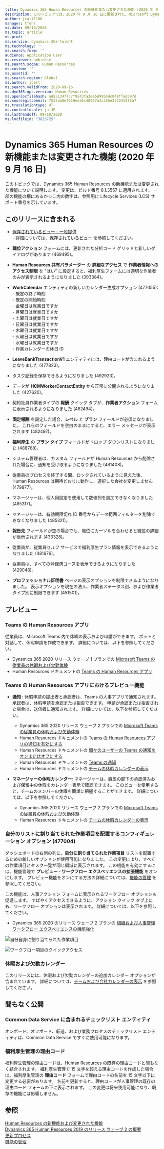 ```yaml
---
title: Dynamics 365 Human Resources の新機能または変更された機能 (2020 年 9 月 16 日)
description: このトピックでは、2020 年 9 月 16 日に更新された、Microsoft Dynamics 365 Human Resources の新機能または変更された機能について説明します。
author: jcart1106
manager: tfehr
ms.date: 09/16/2020
ms.topic: article
ms.prod: ''
ms.service: dynamics-365-talent
ms.technology: ''
ms.search.form: ''
audience: Application User
ms.reviewer: anbichse
ms.search.scope: Human Resources
ms.custom: ''
ms.assetid: ''
ms.search.region: Global
ms.author: jcart
ms.search.validFrom: 2020-09-16
ms.dyn365.ops.version: Human Resources
ms.openlocfilehash: ad8513477c7f9243fa3ee5d99569c048ffada97d
ms.sourcegitcommit: 7537aa8ef619eea6c48467a3ca86e3372415f8a7
ms.translationtype: HT
ms.contentlocale: ja-JP
ms.lasthandoff: 09/18/2020
ms.locfileid: "3823725"
---
```

# <a name="whats-new-or-changed-in-dynamics-365-human-resources-september-16-2020"></a>Dynamics 365 Human Resources の新機能または変更された機能 (2020 年 9 月 16 日)

このトピックでは、Dynamics 365 Human Resources の新機能または変更された機能について説明します。 変更は、ビルド番号 8.1.3557 に適用されます。 一部の機能の横にあるかっこ内の数字は、参照用に Lifecycle Services (LCS) サポート番号を示しています。

## <a name="included-in-this-release"></a>このリリースに含まれる

-  [保存されているビュー - 一般提供](https://docs.microsoft.com/dynamics365-release-plan/2020wave2/finance-operations/finance-operations-crossapp-capabilities/saved-views--general-availability)<br>- 詳細については、[保存されているビュー](https://docs.microsoft.com/dynamics365/fin-ops-core/fin-ops/get-started/saved-views) を参照してください。 

- **職位アクション** フォームには、更新された分析コード グリッドと新しいダイアログがあります (469495)。

- **Human Resources 共有パラメーター** の **詳細なアクセス** で **作業者情報へのアクセス制限** を "はい" に設定すると、福利厚生フォームには適切な作業者のみが表示されるようになりました (393384)。

- **WorkCalendar** エンティティの新しいカレンダー生成オプション (477055):<br>- 既定の終了時刻<br>- 既定の開始時刻<br>- 金曜日は就業日ですか<br>- 月曜日は就業日ですか<br>- 土曜日は就業日ですか<br>- 日曜日は就業日ですか<br>- 木曜日は就業日ですか<br>- 火曜日は就業日ですか<br>- 水曜日は就業日ですか<br>- 作業カレンダーの休日 ID

- **LeaveBankTransactionV1** エンティティには、理由コードが含まれるようになりました (477823)。

- タスク記録を保存できるようになりました (492923)。

- データが **HCMWorkerContactEntity** から正常に公開されるようになりました (427620)。

- 契約社員作業者タイプの **報酬** クイック タブが、**作業者アクション** フォームに表示されるようになりました (482494)。

- **固定報酬** を設定した場合、**レベル** と **プラン** フィールドが必須になりました。 これらのフィールドを空白のままにすると、エラー メッセージが表示されます (482497)。

- **福利厚生** の **プラン タイプ** フィールドがドロップ ダウンリストになりました (488768)。

- システム管理者は、カスタム フィールドが Human Resources から削除された場合に、通知を受け取るようになりました (481408)。

- 従業員のプロセスを終了する間、ロックされているように見えた後、Human Resources は期待どおりに動作し、選択した会社を変更しません (479877)。 

- マネージャーは、個人用設定を使用して数値列を追加できなくなりました (485317)。

- マネージャーは、有効期限切れ ID 番号からデータ範囲フィルターを削除できなくなりました (485321)。

- **報告先** フィールドが空の場合でも、職位にカーソルを合わせると職位の詳細が表示されます (433328)。

- 従業員が、従業員セルフ サービスで福利厚生プラン情報を表示できるようになりました (481676)。

- 従業員は、すべての登録済コースを表示できるようになりました (429048)。

- **プロフェッショナル証明書** ページの表示オプションを制限できるようになりました。 表示オプションを現在の法人、作業者ステータス別、および作業者タイプ別に制限できます (451501)。 


## <a name="in-preview"></a>プレビュー

### <a name="human-resources-app-in-teams"></a>Teams の Human Resources アプリ

従業員は、Microsoft Teams 内で休暇の表示および申請ができます。 ボットと対話して、休暇申請を作成できます。 詳細については、以下を参照してください。

- Dynamics 365 2020 リリース ウェーブ 1 プランでの [Microsoft Teams の従業員の休暇および欠勤体験](https://docs.microsoft.com/dynamics365-release-plan/2020wave1/dynamics365-human-resources/employee-leave-absence-experience-teams)
- Human Resources ドキュメントの [Teams の Human Resources アプリ](https://go.microsoft.com/fwlink/?linkid=2127841)

### <a name="human-resources-app-in-teams-preview-features"></a>Teams の Human Resources アプリにおけるプレビュー機能
 
-  **通知** : 休暇申請の提出者と承認者は、Teams の人事アプリで通知されます。 承認者は、休暇申請を承認または拒否できます。 申請が承認または拒否された場合は、送信者に通知されます。 詳細については、以下を参照してください。
   - Dynamics 365 2020 リリース ウェーブ 2 プランでの [Microsoft Teams の従業員の休暇および欠勤体験](https://docs.microsoft.com/dynamics365-release-plan/2020wave2/human-resources/dynamics365-human-resources/employee-leave-absence-experience-teams)
   - Human Resources ドキュメントの [Teams の Human Resources アプリの通知を有効にする](https://docs.microsoft.com/dynamics365/human-resources/hr-admin-teams-leave-app#enable-notifications-for-the-human-resources-app-in-teams)
   - Human Resources ドキュメントの [個々のユーザーの Teams の通知をオンまたはオフにする](https://docs.microsoft.com/dynamics365/human-resources/hr-admin-teams-leave-app#turn-teams-notifications-on-or-off-for-individual-users)
   - Human Resources ドキュメントの [Teams の通知](https://docs.microsoft.com/dynamics365/human-resources/hr-teams-leave-app#teams-notifications)
   - Human Resources ドキュメントの [チームの休暇カレンダーの表示](https://docs.microsoft.com/dynamics365/human-resources/hr-teams-leave-app#view-your-teams-leave-calendar)
 
- **マネージャーの休暇カレンダー**: マネージャーは、直属の部下の承認済みおよび保留中の休暇をカレンダー表示で確認できます。 このビューを使用すると、チームのメンバーの休暇を簡単に把握することができます。 詳細については、以下を参照してください。
   - Dynamics 365 2020 リリース ウェーブ 2 プランでの [Microsoft Teams の従業員の休暇および欠勤体験](https://docs.microsoft.com/dynamics365-release-plan/2020wave2/human-resources/dynamics365-human-resources/employee-leave-absence-experience-teams)
   - Human Resources ドキュメントの [チームの休暇カレンダーの表示](https://docs.microsoft.com/dynamics365/human-resources/hr-teams-leave-app#view-your-teams-leave-calendar)

### <a name="configuration-option-to-position-work-items-assigned-to-me-list-477004"></a>自分のリストに割り当てられた作業項目を配置するコンフィギュレーション オプション (477004)

ダッシュボードの右側の列に、**自分に割り当てられた作業項目** リストを配置するための新しいオプションが使用可能になりました。 この変更により、すべての作業項目とタスク一覧が同じ領域に表示されます。 この機能を有効にするには、機能管理で **プレビュー - ワークフロー エクスペリエンスの拡張機能** をオンにします。 プレビュー機能をオンにする方法の詳細については、[機能の管理](hr-admin-manage-features.md) を参照してください。

この機能は、人事アクション フォームに表示されるワークフロー オプションも促進します。 すばやくアクセスできるように、アクション クイック タブ上にも、ワークフロー オプションは表示されます。 詳細については、以下を参照してください。 

- Dynamics 365 2020 のリリース ウェーブ 2 プランの [組織および人事管理ワークフロー エクスペリエンスの機能強化](https://docs.microsoft.com/dynamics365-release-plan/2020wave2/human-resources/dynamics365-human-resources/organization-personnel-management-workflow-experience-enhancements)

![自分自身に割り当てられた作業項目](./media/hr-workflow-work-items-assigned-to-me.png)

![ワークフロー項目のクイックアクセス](./media/hr-workflow-quick-access.png)

### <a name="leave-and-absence-calendar"></a>休暇および欠勤カレンダー

このリリースには、休暇および欠勤カレンダーの追加カレンダー オプションが含まれています。 詳細については、[チームおよび会社カレンダーの表示](https://docs.microsoft.com/dynamics365/human-resources/hr-employee-self-service-calendar) を参照してください。

## <a name="coming-soon"></a>間もなく公開

### <a name="checklist-entities-included-in-common-data-service"></a>Common Data Service に含まれるチェックリスト エンティティ

オンボード、オフボード、転送、および業務プロセスのチェックリスト エンティティは、Common Data Service ですぐに使用可能になります。

### <a name="benefits-management-reason-codes"></a>福利厚生管理の理由コード

福利厚生管理の理由コードは、Human Resources の既存の理由コードと間もなく結合されます。 福利厚生管理で 15 文字を超える理由コードを作成した場合は、福利厚生管理の **理由コード** フォームで理由コードの名前を 15 文字以下に変更する必要があります。 名前を更新すると、理由コードが人事管理の既存の理由コード フォームの下に表示されます。 この変更は将来使用可能になり、既存の機能には影響しません。

## <a name="see-also"></a>参照

[Human Resources の新機能および変更された機能](hr-admin-whats-new.md)</br>
[Dynamics 365 Human Resources 2019 のリリース ウェーブ 2 の概要](https://docs.microsoft.com/dynamics365-release-plan/2019wave2/dynamics365-human-resources/)</br>
[更新プロセス](hr-admin-setup-update-process.md)</br>
[機能の管理](hr-admin-manage-features.md)
